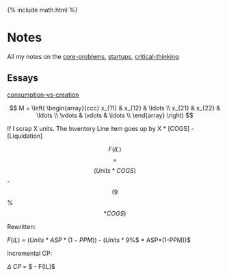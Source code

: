 {% include math.html %}

# Notes



All my notes on the [core-problems](core-problems.md), [startups](startups.md), [critical-thinking](critical-thinking.md)

## Essays

[consumption-vs-creation](consumption-vs-creation.md)


$$
M = \left( \begin{array}{ccc}
x_{11} & x_{12} & \ldots \\
x_{21} & x_{22} & \ldots \\
\vdots & \vdots & \ldots \\
\end{array} \right)
$$



If I scrap X units. The Inventory Line item goes up by X * [COGS] - [Liquidation]  

$$F(IL)$$ $$=$$ $$(Units * COGS)$$ - $$(9$$%$$ * COGS)$$

  

Rewritten:

  

$F(IL)$ $=$ $(Units * ASP*(1-PPM))$ - $(Units * 9$%$ * ASP*(1-PPM))$

  

Incremental CP:

$\Delta$ $CP$ $=$ $ - F(IL)$

